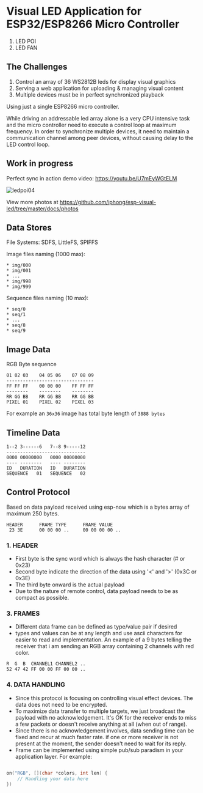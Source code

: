 # Visual LED Application for ESP32/ESP8266 Micro Controller

1. LED POI
2. LED FAN

## The Challenges

1. Control an array of 36 WS2812B leds for display visual graphics
2. Serving a web application for uploading & managing visual content
3. Multiple devices must be in perfect synchronized playback

Using just a single ESP8266 micro controller.

While driving an addressable led array alone is a very CPU intensive
task and the micro controller need to execute a control loop at maximum
frequency. In order to synchronize multiple devices, it need to maintain
a communication channel among peer devices, without causing delay to the
LED control loop.

## Work in progress

Perfect sync in action demo video: https://youtu.be/U7mEyWGtELM

![ledpoi04](https://raw.githubusercontent.com/iphong/esp-visual-led/master/docs/photos/ledpoi04.JPG "Led POI 04")

View more photos at https://github.com/iphong/esp-visual-led/tree/master/docs/photos

## Data Stores

File Systems: SDFS, LittleFS, SPIFFS

Image files naming (1000 max):
    
    * img/000
    * img/001
    * ...
    * img/998
    * img/999

Sequence files naming (10 max):

    * seq/0
    * seq/1
    * ...
    * seq/8
    * seq/9


## Image Data

RGB Byte sequence

```
01 02 03    04 05 06    07 08 09
--------------------------------
FF FF FF    00 00 00    FF FF FF
--------    --------    --------
RR GG BB    RR GG BB    RR GG BB
PIXEL 01    PIXEL 02    PIXEL 03
```
For example an `36x36` image has total byte length of `3888 bytes`

## Timeline Data

```
1--2 3------6   7--8 9-----12
-----------------------------
0000 00000000   0000 00000000
---- --------   ---- --------
ID   DURATION   ID   DURATION
SEQUENCE   01   SEQUENCE   02
```

## Control Protocol

Based on data payload received using esp-now which is a bytes array of maximum 250 bytes.

```
HEADER      FRAME TYPE      FRAME VALUE
 23 3E      00 00 00 ..     00 00 00 00 ..
```

### 1. HEADER

* First byte is the sync word which is always the hash character (# or 0x23)
* Second byte indicate the direction of the data using '<' and '>' (0x3C or 0x3E)
* The third byte onward is the actual payload
* Due to the nature of remote control, data payload needs to be as compact as possible.

### 3. FRAMES

* Different data frame can be defined as type/value pair if desired
* types and values can be at any length and use ascii characters for easier
to read and implementation. An example of a 9 bytes telling the receiver that i am sending an RGB array containing 2 channels with red color.
```
R  G  B  CHANNEL1 CHANNEL2 ..
52 47 42 FF 00 00 FF 00 00 ..
```

### 4. DATA HANDLING

* Since this protocol is focusing on controlling visual effect devices. The data does not need to be encrypted.
* To maximize data transfer to multiple targets, we just broadcast the payload with no acknowledgement. It's OK for the receiver ends to miss a few packets or doesn't receive anything at all (when out of range).
* Since there is no acknowledgement involves, data sending time can be fixed and recur at much faster rate. if one or more receiver is not present at the moment, the sender doesn't need to wait for its reply.
* Frame can be implemented using simple pub/sub paradism in your application layer. For example:
```c++

on("RGB", [](char *colors, int len) {
    // Handling your data here
})
```
